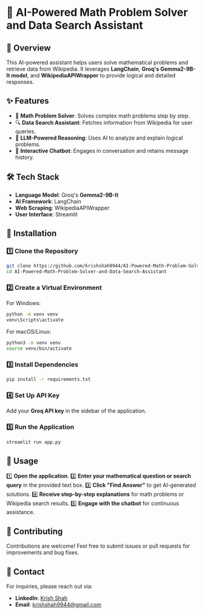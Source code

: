 # 🤖 AI-Powered Math Problem Solver and Data Search Assistant

## 🚀 Overview
This AI-powered assistant helps users solve mathematical problems and retrieve data from Wikipedia. It leverages **LangChain**, **Groq's Gemma2-9B-It model**, and **WikipediaAPIWrapper** to provide logical and detailed responses.

## ✨ Features
- 🧮 **Math Problem Solver**: Solves complex math problems step by step.
- 🔍 **Data Search Assistant**: Fetches information from Wikipedia for user queries.
- 🤖 **LLM-Powered Reasoning**: Uses AI to analyze and explain logical problems.
- 💬 **Interactive Chatbot**: Engages in conversation and retains message history.

## 🛠 Tech Stack
- **Language Model**: Groq's **Gemma2-9B-It**
- **AI Framework**: LangChain
- **Web Scraping**: WikipediaAPIWrapper
- **User Interface**: Streamlit

## 🔧 Installation

### 1️⃣ Clone the Repository
```bash
git clone https://github.com/krishshah9944/AI-Powered-Math-Problem-Solver-and-Data-Search-Assistant.git
cd AI-Powered-Math-Problem-Solver-and-Data-Search-Assistant
```

### 2️⃣ Create a Virtual Environment

For Windows:
```bash
python -m venv venv
venv\Scripts\activate
```

For macOS/Linux:
```bash
python3 -m venv venv
source venv/bin/activate
```

### 3️⃣ Install Dependencies
```bash
pip install -r requirements.txt
```

### 4️⃣ Set Up API Key
Add your **Groq API key** in the sidebar of the application.

### 5️⃣ Run the Application
```bash
streamlit run app.py
```

## 📌 Usage
1️⃣ **Open the application**.
2️⃣ **Enter your mathematical question or search query** in the provided text box.
3️⃣ **Click "Find Answer"** to get AI-generated solutions.
4️⃣ **Receive step-by-step explanations** for math problems or Wikipedia search results.
5️⃣ **Engage with the chatbot** for continuous assistance.

## 🤝 Contributing
Contributions are welcome! Feel free to submit issues or pull requests for improvements and bug fixes.

## 📧 Contact
For inquiries, please reach out via:

- **LinkedIn**: [Krish Shah](https://www.linkedin.com/in/krishshah9944/)
- **Email**: [krishshah9944@gmail.com](mailto:krishshah9944@gmail.com)


